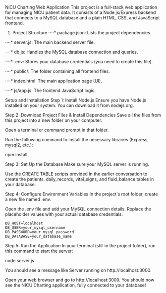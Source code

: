 NICU Charting Web Application
This project is a full-stack web application for managing NICU patient data. It consists of a Node.js/Express backend that connects to a MySQL database and a plain HTML, CSS, and JavaScript frontend.

1. Project Structure
⋅⋅⋅⋅* package.json: Lists the project dependencies.

⋅⋅⋅⋅* server.js: The main backend server file.

⋅⋅⋅⋅* db.js: Handles the MySQL database connection and queries.

⋅⋅⋅⋅* .env: Stores your database credentials (you need to create this file).

⋅⋅⋅⋅* public/: The folder containing all frontend files.

⋅⋅⋅⋅* index.html: The main application page (UI).

⋅⋅⋅⋅* js/app.js: The frontend JavaScript logic.

Setup and Installation
Step 1: Install Node.js
Ensure you have Node.js installed on your system. You can download it from nodejs.org.

Step 2: Download Project Files & Install Dependencies
Save all the files from this project into a new folder on your computer.

Open a terminal or command prompt in that folder.

Run the following command to install the necessary libraries (Express, mysql2, etc.):

npm install

Step 3: Set Up the Database
Make sure your MySQL server is running.

Use the CREATE TABLE scripts provided in the earlier conversation to create the patients, daily_records, vital_signs, and fluid_balance tables in your database.

Step 4: Configure Environment Variables
In the project's root folder, create a new file named .env.

Open the .env file and add your MySQL connection details. Replace the placeholder values with your actual database credentials.

```
DB_HOST=localhost
DB_USER=your_mysql_username
DB_PASSWORD=your_mysql_password
DB_DATABASE=your_database_name
```

Step 5: Run the Application
In your terminal (still in the project folder), run this command to start the server:

node server.js

You should see a message like Server running on http://localhost:3000.

Open your web browser and go to http://localhost:3000. You should now see the NICU Charting application, fully connected to your database!
